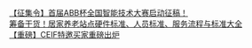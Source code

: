   
[【征集令】首届ABB杯全国智能技术大赛启动征稿！](http://www.dianyue.me/archives/857/ubpjhlopnkcntw9c/)  
[筹备干货！居家养老站点硬件标准、人员标准、服务流程与标准大全](http://www.dianyue.me/archives/215/xzk8ccd822k6zshi/)  
[【重磅】CEIF特邀买家重磅出炉](http://www.dianyue.me/archives/703/yt0ivp5oeob53t73/)